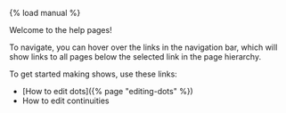 {% load manual %}

Welcome to the help pages!

To navigate, you can hover over the links in the navigation bar, which will show links to all pages below the selected link in the page hierarchy.

To get started making shows, use these links:

- [How to edit dots]({% page "editing-dots" %})
- How to edit continuities
